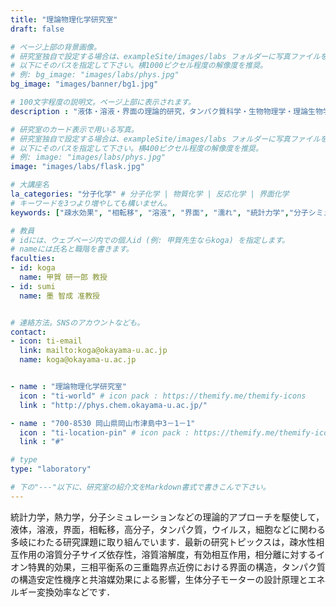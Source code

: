 ```yaml
---
title: "理論物理化学研究室"
draft: false

# ページ上部の背景画像。
# 研究室独自で設定する場合は、exampleSite/images/labs フォルダーに写真ファイルを入れ、
# 以下にそのパスを指定して下さい。横1000ピクセル程度の解像度を推奨。
# 例: bg_image: "images/labs/phys.jpg"
bg_image: "images/banner/bg1.jpg"

# 100文字程度の説明文。ページ上部に表示されます。
description : "液体・溶液・界面の理論的研究，タンパク質科学・生物物理学・理論生物学"

# 研究室のカード表示で用いる写真。
# 研究室独自で設定する場合は、exampleSite/images/labs フォルダーに写真ファイルを入れ、
# 以下にそのパスを指定して下さい。横400ピクセル程度の解像度を推奨。
# 例: image: "images/labs/phys.jpg"
image: "images/labs/flask.jpg"

# 大講座名
la_categories: "分子化学" # 分子化学 | 物質化学 | 反応化学 | 界面化学
# キーワードを3つより増やしても構いません。
keywords: ["疎水効果", "相転移", "溶液", "界面", "濡れ", "統計力学","分子シミュレーション"]

# 教員
# idには、ウェブページ内での個人id (例: 甲賀先生ならkoga) を指定します。
# nameには氏名と職階を書きます。
faculties:
- id: koga
  name: 甲賀 研一郎 教授
- id: sumi
  name: 墨 智成 准教授


# 連絡方法。SNSのアカウントなども。
contact:
- icon: ti-email
  link: mailto:koga@okayama-u.ac.jp
  name: koga@okayama-u.ac.jp


- name : "理論物理化学研究室"
  icon : "ti-world" # icon pack : https://themify.me/themify-icons
  link : "http://phys.chem.okayama-u.ac.jp/"

- name : "700-8530 岡山県岡山市津島中3－1－1"
  icon : "ti-location-pin" # icon pack : https://themify.me/themify-icons
  link : "#"

# type
type: "laboratory"

# 下の"---"以下に、研究室の紹介文をMarkdown書式で書きこんで下さい。
---
```

統計力学，熱力学，分子シミュレーションなどの理論的アプローチを駆使して，液体，溶液，界面，相転移，高分子，タンパク質，ウイルス，細胞などに関わる多岐にわたる研究課題に取り組んでいます．最新の研究トピックスは，疎水性相互作用の溶質分子サイズ依存性，溶質溶解度，有効相互作用，相分離に対するイオン特異的効果，三相平衡系の三重臨界点近傍における界面の構造，タンパク質の構造安定性機序と共溶媒効果による影響，生体分子モーターの設計原理とエネルギー変換効率などです．
